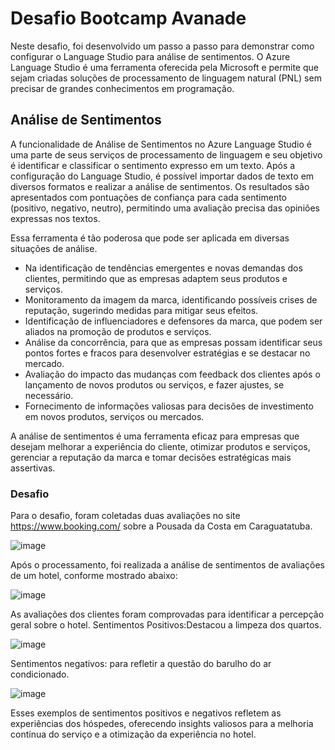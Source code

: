 # Desafio Bootcamp Avanade

Neste desafio, foi desenvolvido um passo a passo para demonstrar como configurar o Language Studio para análise de sentimentos.
O Azure Language Studio é uma ferramenta oferecida pela Microsoft e permite que sejam criadas soluções de processamento de linguagem natural (PNL) sem precisar de grandes conhecimentos em programação.


## Análise de Sentimentos

A  funcionalidade de Análise de Sentimentos no Azure Language Studio é uma parte de seus serviços de processamento de linguagem e seu objetivo é identificar e classificar o sentimento expresso em um texto. 
Após a configuração do Language Studio, é possível importar dados de texto em diversos formatos e realizar a análise de sentimentos. Os resultados são apresentados com pontuações de confiança para cada sentimento (positivo, negativo, neutro), permitindo uma avaliação precisa das opiniões expressas nos textos.

Essa ferramenta é tão poderosa que pode ser aplicada em diversas situações de análise.

* Na identificação de tendências emergentes e novas demandas dos clientes, permitindo que as empresas adaptem seus produtos e serviços.
* Monitoramento da imagem da marca, identificando possíveis crises de reputação, sugerindo medidas para mitigar seus efeitos.
* Identificação de influenciadores e defensores da marca, que podem ser aliados na promoção de produtos e serviços.
* Análise da concorrência, para que as empresas possam identificar seus pontos fortes e fracos para desenvolver estratégias e se destacar no mercado.
* Avaliação do impacto das mudanças com feedback dos clientes após o lançamento de novos produtos ou serviços, e fazer ajustes, se necessário.
* Fornecimento de informações valiosas para decisões de investimento em novos produtos, serviços ou mercados.

A análise de sentimentos é uma ferramenta eficaz para empresas que desejam melhorar a experiência do cliente, otimizar produtos e serviços, gerenciar a reputação da marca e tomar decisões estratégicas mais assertivas.

### Desafio

Para o desafio, foram coletadas duas avaliações no site https://www.booking.com/ sobre a Pousada da Costa em Caraguatatuba. 

![image](https://github.com/user-attachments/assets/a48d840d-16d5-4f07-8e4d-7553619b43f6)


Após o processamento, foi realizada a análise de sentimentos de avaliações de um hotel, conforme mostrado abaixo:



![image](https://github.com/user-attachments/assets/cafd3355-d169-4e03-8166-cef6cc3beda3)


 As avaliações dos clientes foram comprovadas para identificar a percepção geral sobre o hotel. 
 Sentimentos Positivos:Destacou a limpeza dos quartos.


![image](https://github.com/user-attachments/assets/debffeed-dc59-45d8-86a1-00ece3a4391f)


Sentimentos negativos: para refletir a questão do barulho do ar condicionado. 


![image](https://github.com/user-attachments/assets/7078d8f3-4d08-4729-be63-049304e63d9e)


Esses exemplos de sentimentos positivos e negativos refletem as experiências dos hóspedes, oferecendo insights valiosos para a melhoria contínua do serviço e a otimização da experiência no hotel.

